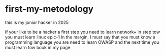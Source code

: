 # first-my-metodology
this is my jonior hacker in 2025

if your like to be a hacker 
  a first step you need to learn network+
  in step tow you must learn linux epic-1
  In the margin, I must say that you must know a programming language
  you are need to learn OWASP 
  and the next time you must learn tow book in my page
  
